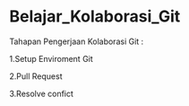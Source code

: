 # Belajar_Kolaborasi_Git
Tahapan Pengerjaan Kolaborasi Git :

1.Setup Enviroment Git

2.Pull Request

3.Resolve confict
